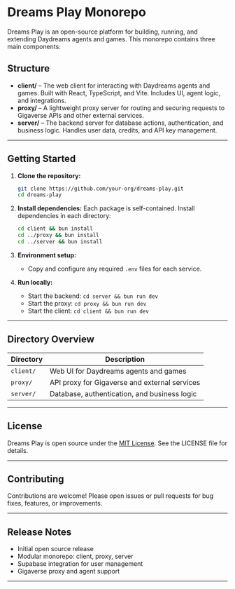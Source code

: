 # Dreams Play Monorepo

Dreams Play is an open-source platform for building, running, and extending Daydreams agents and games. This monorepo contains three main components:

## Structure

- **client/** – The web client for interacting with Daydreams agents and games. Built with React, TypeScript, and Vite. Includes UI, agent logic, and integrations.
- **proxy/** – A lightweight proxy server for routing and securing requests to Gigaverse APIs and other external services.
- **server/** – The backend server for database actions, authentication, and business logic. Handles user data, credits, and API key management.

---

## Getting Started

1. **Clone the repository:**

   ```sh
   git clone https://github.com/your-org/dreams-play.git
   cd dreams-play
   ```

2. **Install dependencies:**
   Each package is self-contained. Install dependencies in each directory:

   ```sh
   cd client && bun install
   cd ../proxy && bun install
   cd ../server && bun install
   ```

3. **Environment setup:**

   - Copy and configure any required `.env` files for each service.

4. **Run locally:**
   - Start the backend: `cd server && bun run dev`
   - Start the proxy: `cd proxy && bun run dev`
   - Start the client: `cd client && bun run dev`

---

## Directory Overview

| Directory | Description                                   |
| --------- | --------------------------------------------- |
| `client/` | Web UI for Daydreams agents and games         |
| `proxy/`  | API proxy for Gigaverse and external services |
| `server/` | Database, authentication, and business logic  |

---

## License

Dreams Play is open source under the [MIT License](LICENSE). See the LICENSE file for details.

---

## Contributing

Contributions are welcome! Please open issues or pull requests for bug fixes, features, or improvements.

---

## Release Notes

- Initial open source release
- Modular monorepo: client, proxy, server
- Supabase integration for user management
- Gigaverse proxy and agent support

---
